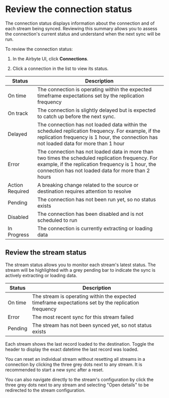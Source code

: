 # Review the connection status
The connection status displays information about the connection and of each stream being synced. Reviewing this summary allows you to assess the connection's current status and understand when the next sync will be run.
 
To review the connection status:
1. In the Airbyte UI, click **Connections**.   

2. Click a connection in the list to view its status.

| Status           | Description                                                                                                         |
|------------------|---------------------------------------------------------------------------------------------------------------------|
| On time          | The connection is operating within the expected timeframe expectations set by the replication frequency             |
| On track         | The connection is slightly delayed but is expected to catch up before the next sync.                                |
| Delayed          | The connection has not loaded data within the scheduled replication frequency. For example, if the replication frequency is 1 hour, the connection has not loaded data for more than 1 hour                                  |
| Error            | The connection has not loaded data in more than two times the scheduled replication frequency. For example, if the replication frequency is 1 hour, the connection has not loaded data for more than 2 hours                                  |
| Action Required  | A breaking change related to the source or destination requires attention to resolve                      |
| Pending          | The connection has not been run yet, so no status exists                 |
| Disabled         | The connection has been disabled and is not scheduled to run                           |
| In Progress      | The connection is currently extracting or loading data                                 |
 
## Review the stream status
The stream status allows you to monitor each stream's latest status. The stream will be highlighted with a grey pending bar to indicate the sync is actively extracting or loading data.

| Status           | Description                                                                                                         |
|------------------|---------------------------------------------------------------------------------------------------------------------|
| On time          | The stream is operating within the expected timeframe expectations set by the replication frequency             |
| Error            | The most recent sync for this stream failed
| Pending          | The stream has not been synced yet, so not status exists                |

Each stream shows the last record loaded to the destination. Toggle the header to display the exact datetime the last record was loaded.

You can reset an individual stream without resetting all streams in a connection by clicking the three grey dots next to any stream. It is recommended to start a new sync after a reset.

You can also navigate directly to the stream's configuration by click the three grey dots next to any stream and selecting "Open details" to be redirected to the stream configuration.
